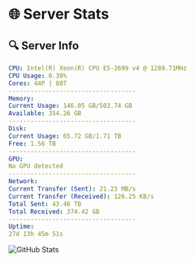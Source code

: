# 🌐 Server Stats
## 🔍 Server Info
```yaml
CPU: Intel(R) Xeon(R) CPU E5-2699 v4 @ 1289.71MHz
CPU Usage: 0.30%
Cores: 44P | 88T
-----------------------------------
Memory:
Current Usage: 146.05 GB/503.74 GB
Available: 354.26 GB
-----------------------------------
Disk:
Current Usage: 65.72 GB/1.71 TB
Free: 1.56 TB
-----------------------------------
GPU:
No GPU detected
-----------------------------------
Network:
Current Transfer (Sent): 21.23 MB/s
Current Transfer (Received): 126.25 KB/s
Total Sent: 43.46 TB
Total Received: 374.42 GB
-----------------------------------
Uptime:
27d 13h 45m 51s
```
![GitHub Stats](https://img.shields.io/badge/Updated-2025-04-04_11:08:40-blue)